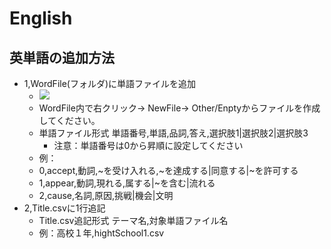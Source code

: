 # English
## 英単語の追加方法

- 1,WordFile(フォルダ)に単語ファイルを追加
  - ![](https://user-images.githubusercontent.com/33982122/51800350-175b0280-2271-11e9-99cb-2387b2ec8b6b.png)
  - WordFile内で右クリック→ NewFile→ Other/Enptyからファイルを作成してください。
  - 単語ファイル形式 単語番号,単語,品詞,答え,選択肢1|選択肢2|選択肢3
    - 注意：単語番号は0から昇順に設定してください
  - 例：
  -  0,accept,動詞,~を受け入れる,~を達成する|同意する|~を許可する
  -  1,appear,動詞,現れる,属する|~を含む|流れる
  -  2,cause,名詞,原因,挑戦|機会|文明
- 2,Title.csvに1行追記
  - Title.csv追記形式 テーマ名,対象単語ファイル名
  - 例：高校１年,hightSchool1.csv
